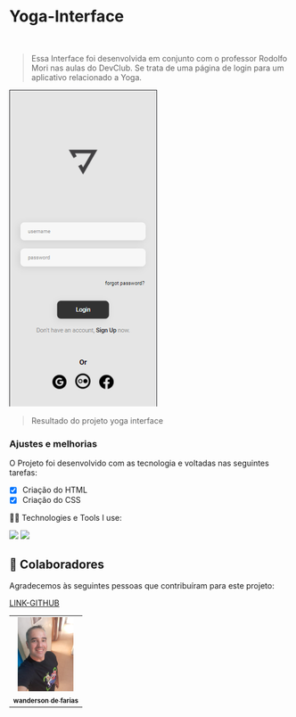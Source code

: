 # Yoga-Interface

<img src="logo.jpg" alt="">

> Essa Interface foi desenvolvida em conjunto com o professor Rodolfo Mori nas aulas do DevClub. Se trata de uma página de login para um aplicativo relacionado a Yoga.




<img src="./assets/logo.jpg" alt="logojpg">



>Resultado do projeto yoga interface

### Ajustes e melhorias

O Projeto foi desenvolvido com as tecnologia e voltadas nas seguintes tarefas:

- [x] Criação do HTML
- [x] Criação do CSS

 🧑‍💻 Technologies e Tools I use:
 <div>
 <img src="https://img.shields.io/badge/HTML5-E34F26?style=for-the-badge&logo=html5&logoColor=white">
 
 <img src="https://img.shields.io/badge/CSS3-1572B6?style=for-the-badge&logo=css3&logoColor=white">
 </div>




## 🤝 Colaboradores

Agradecemos às seguintes pessoas que contribuíram para este projeto:

<table>
  <tr>
    <td align="center">
      <a href="#">
        <img src="./assets/foto.jpg" width="100px;" alt="Foto wanderson de farias"/><br>
        <sub>
          <b>wanderson de farias</b>
        </sub>
      </a>
    </td>
    <a href="https://github.com/wandersondefariasprogramador" Progeto="yoga-interface">LINK-GITHUB</a>

  </tr>
</table>



 

